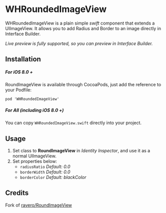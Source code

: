 # WHRoundedImageView
WHRoundedImageView is a plain simple _swift_ component that extends a UIImageView. It allows you to add Radius and Border to an image directly in Interface Builder.

*Live preview is fully supported, so you can preview in Interface Builder.*

## Installation
##### *For iOS 8.0 +*
RoundImageView is available through CocoaPods, just add the reference to your Podfile:

```
pod 'WHRoundedImageView'
```

##### *For All* (including iOS 8.0 +)
You can copy ```WHRoundedImageView.swift``` directly into your project.

## Usage
1. Set class to **RoundImageView** in _Identity Inspector_, and use it as a normal UIImageView. 
2. Set properties below:
    - ```radiusRatio```  _Default: 0.0_
    - ```borderWidth```  _Default: 0.0_
    - ```borderColor```  _Default: blackColor_

## Credits
Fork of [ravero/RoundImageView](https://github.com/ravero/RoundImageView)
